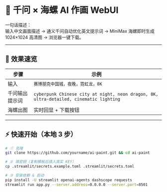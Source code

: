 # 🎨 千问 × 海螺 AI 作画 WebUI

一句话描述：  
输入中文画面描述 → 通义千问自动优化英文提示词 → MiniMax 海螺即时生成 1024×1024 高清图 → 浏览器一键下载。

---

## 🚀 效果速览
| 步骤 | 示例 |
|---|---|
| 输入 | `赛博朋克中国城，夜晚，霓虹龙，8K` |
| 千问输出提示词 | `cyberpunk Chinese city at night, neon dragon, 8K, ultra-detailed, cinematic lighting` |
| 海螺出图 | 实时回显 + 下载按钮 |

---

## ⚡ 快速开始（本地 3 步）

```bash
# ① 克隆
git clone https://github.com/yourname/ai-paint.git && cd ai-paint

# ② 填密钥（复制模板后填入真实 KEY）
cp .streamlit/secrets.example.toml .streamlit/secrets.toml

# ③ 安装依赖 & 启动
pip install -U streamlit openai-agents dashscope requests
streamlit run app.py --server.address=0.0.0.0 --server.port=8501
